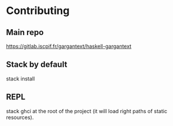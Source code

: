 # Contributing

## Main repo

https://gitlab.iscpif.fr/gargantext/haskell-gargantext


## Stack by default

stack install


## REPL

stack ghci at the root of the project (it will load right paths of
static resources).

